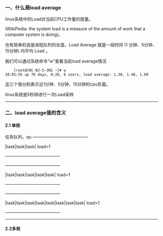 ### 一、什么是load average
linux系统中的Load对当前CPU工作量的度量。

 (WikiPedia: the system load is a measure of the amount of work that a computer system is doing)。

也有简单的说是进程队列的长度。Load Average 就是一段时间 (1 分钟、5分钟、15分钟) 内平均 Load 。
 
 我们可以通过系统命令"w"查看当前load average情况
```shell
    [root@CNC-BJ-5-3N1 ~]# w
20:01:55 up 76 days, 8:20, 6 users, load average: 1.30, 1.48, 1.69
```
这三个值分别表示近1分钟、5分钟、15分钟的cpu负载。

linux系统是5秒钟进行一次Load采样

---

### 二、load average值的含义

#### 2.1 单核
任务队列，qu
—————————————

|task|task|task|                          load<1
 
—————————————



—————————————

|task|task|task|task|task|                          load=1
 
—————————————


—————————————

|task|task|task|task|task|task|task|task|                          load>1
 
—————————————



------

#### 2.2多核
<!--stackedit_data:
eyJoaXN0b3J5IjpbLTE5MDU1OTQwODddfQ==
-->